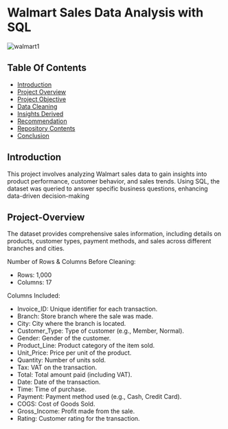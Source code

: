 # Walmart Sales Data Analysis with SQL 

![walmart1](https://github.com/user-attachments/assets/d961b0f2-3b30-47ba-8637-46259f276513)

## Table Of Contents
- [Introduction](#Introduction)
- [Project Overview](#Project-Overview)
- [Project Objective](#Project-Objective)
- [Data Cleaning](#Data-Cleaning)
- [Insights Derived](#Insights-Derived)
- [Recommendation](#Recommendation)
- [Repository Contents](#Repository-Contents)
- [Conclusion](#Conclusion)

  
## Introduction
This project involves analyzing Walmart sales data to gain insights into product performance, customer behavior, and sales trends. 
Using SQL, the dataset was queried to answer specific business questions, enhancing data-driven decision-making

## Project-Overview
The dataset provides comprehensive sales information, including details on products, customer types, payment methods, and sales across different branches and cities.

Number of Rows & Columns Before Cleaning:
- Rows: 1,000
- Columns: 17

Columns Included:
- Invoice_ID: Unique identifier for each transaction.
- Branch: Store branch where the sale was made.
- City: City where the branch is located.
- Customer_Type: Type of customer (e.g., Member, Normal).
- Gender: Gender of the customer.
- Product_Line: Product category of the item sold.
- Unit_Price: Price per unit of the product.
- Quantity: Number of units sold.
- Tax: VAT on the transaction.
- Total: Total amount paid (including VAT).
- Date: Date of the transaction.
- Time: Time of purchase.
- Payment: Payment method used (e.g., Cash, Credit Card).
- COGS: Cost of Goods Sold.
- Gross_Income: Profit made from the sale.
- Rating: Customer rating for the transaction.
